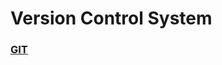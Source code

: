 # Version Control System

###  [GIT](https://github.com/bhaveshtandel17/iOS-A-to-Z/tree/master/Version_Control_System/Git)
